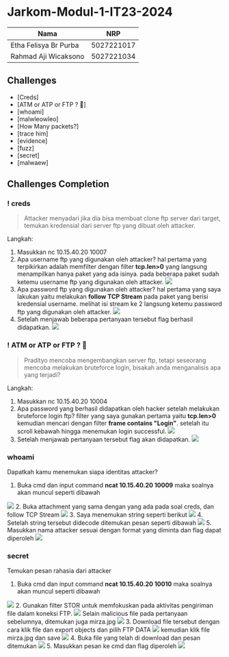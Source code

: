 # Jarkom-Modul-1-IT23-2024

| Nama | NRP |
| ---- | ---- |
| Etha Felisya Br Purba | 5027221017 |
| Rahmad Aji Wicaksono | 5027221034 |

## Challenges
  - [Creds] 
  - [ATM or ATP or FTP ? 🤔] 
  - [whoami] 
  - [malwleowleo] 
  - [How Many packets?] 
  - [trace him] 
  - [evidence] 
  - [fuzz] 
  - [secret] 
  - [malwaew] 

## Challenges Completion

### ! creds
> Attacker menyadari jika dia bisa membuat clone ftp server dari target, temukan kredensial dari server ftp yang dibuat oleh attacker.

Langkah:
  1. Masukkan nc 10.15.40.20 10007
  2. Apa username ftp yang digunakan oleh attacker?
     hal pertama yang terpikirkan adalah memfilter dengan filter **tcp.len>0** yang langsung menampilkan hanya paket yang ada isinya.
     pada beberapa paket sudah ketemu username ftp yang digunakan oleh attacker.
     <img src="attachment/creds1.jpeg">
  3. Apa password ftp yang digunakan oleh attacker?
     hal pertama yang saya lakukan yaitu melakukan **follow TCP Stream** pada paket yang berisi kredensial username.
     melihat isi stream ke 2 langsung ketemu password ftp yang digunakan oleh attacker.
     <img src="attachment/creds2.jpeg">
  4. Setelah menjawab beberapa pertanyaan tersebut flag berhasil didapatkan.
     <img src="attachment/creds3.jpeg">

### ! ATM or ATP or FTP ? 🤔
> Pradityo mencoba mengembangkan server ftp, tetapi seseorang mencoba melakukan bruteforce login, bisakah anda menganalisis apa yang terjadi?

Langkah:
  1. Masukkan nc 10.15.40.20 10004
  2. Apa password yang berhasil didapatkan oleh hacker setelah melakukan bruteforce login ftp?
     filter yang saya gunakan pertama yaitu **tcp.len>0** kemudian mencari dengan filter **frame contains "Login"**.
     setelah itu scroll kebawah hingga menemukan login successful.
     <img src="attachment/atm-or-atp-or-ftp1.jpeg">
  3. Setelah menjawab pertanyaan tersebut flag akan didapatkan.
     <img src="attachment/atm-or-atp-or-ftp2.jpeg">

### whoami
Dapatkah kamu menemukan siapa identitas attacker?
1. Buka cmd dan input command **ncat 10.15.40.20 10009** maka soalnya akan muncul seperti dibawah
<img src="attachment/whoami1.jpeg">
2. Buka attachment yang sama dengan yang ada pada soal creds, dan follow TCP Stream
<img src="attachment/whoami2.jpeg">
3. Saya menemukan string seperti berikut
<img src="attachment/whoami3.jpeg">
4. Setelah string tersebut didecode ditemukan pesan seperti dibawah
<img src="attachment/whoami4.jpeg">
5. Masukkan nama attacker sesuai dengan format yang diminta dan flag dapat diperoleh
<img src="attachment/whoami5.jpeg">

### secret
Temukan pesan rahasia dari attacker
1. Buka cmd dan input command **ncat 10.15.40.20 10010** maka soalnya akan muncul seperti dibawah
<img src="attachment/secret1.jpeg">
2. Gunakan filter STOR untuk memfokuskan pada aktivitas pengiriman file dalam koneksi FTP.
<img src="attachment/filter2.jpeg">
Selain malicious file pada pertanyaan sebelumnya, ditemukan juga mirza.jpg
<img src="attachment/secret+.jpeg">
3. Download file tersebut dengan cara klik file dan export objects dan pilih FTP DATA
<img src="attachment/secret3.jpeg">
kemudian klik file mirza.jpg dan save
<img src="attachment/secret4.jpeg">
4. Buka file yang telah di download dan pesan ditemukan
<img src="attachment/secret5.jpeg">
5. Masukkan pesan ke cmd dan flag diperoleh
<img src="attachment/secret6.jpeg">

